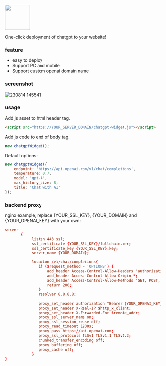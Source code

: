 <img src="https://github.com/hisune/chatgpt-widget/assets/7941669/d045ba25-0d94-44cd-bc10-feed61fb9101" height="80" width="auto"/>

One-click deployment of chatgpt to your website!

### feature
- easy to deploy
- Support PC and mobile
- Support custom openai domain name

### screenshot
![230814 145541](https://github.com/hisune/chatgpt-widget/assets/7941669/2b64e636-f2da-4650-8e9f-ad1f2bd49803)


### usage
Add js asset to html header tag.
```html
<script src="https://YOUR_SERVER_DOMAIN/chatgpt-widget.js"></script>
```
Add js code to end of body tag.
```js
new chatgptWidget();
```
Default options:
```js
new chatgptWidget({
    endpoint: 'https://api.openai.com/v1/chat/completions',
    temperature: 0.7,
    model: 'gpt-4',
    max_history_size: 8,
    title: 'Chat with AI'
});
```
### backend proxy
nginx example, replace {YOUR_SSL_KEY}, {YOUR_DOMAIN} and {YOUR_OPENAI_KEY} with your own:
```conf
server
       {
            listen 443 ssl;
            ssl_certificate {YOUR_SSL_KEY}/fullchain.cer;
            ssl_certificate_key {YOUR_SSL_KEY}.key;
            server_name {YOUR_DOMAIN};
            
            location /v1/chat/completions{
               if ($request_method = 'OPTIONS') {
            	   add_header Access-Control-Allow-Headers 'authorization,content-type';
            	   add_header Access-Control-Allow-Origin *;
            	   add_header Access-Control-Allow-Methods 'GET, POST, OPTIONS';
            	   return 200;
               }
               resolver 8.8.8.8;
            
               proxy_set_header authorization "Bearer {YOUR_OPENAI_KEY}";
               proxy_set_header X-Real-IP $http_x_client;
               proxy_set_header X-Forwarded-For $remote_addr;
               proxy_ssl_server_name on;
               proxy_ssl_session_reuse off;
               proxy_read_timeout 1200s;
               proxy_pass https://api.openai.com;
               proxy_ssl_protocols TLSv1 TLSv1.1 TLSv1.2;
               chunked_transfer_encoding off;
               proxy_buffering off;
               proxy_cache off;
            }
}
```
